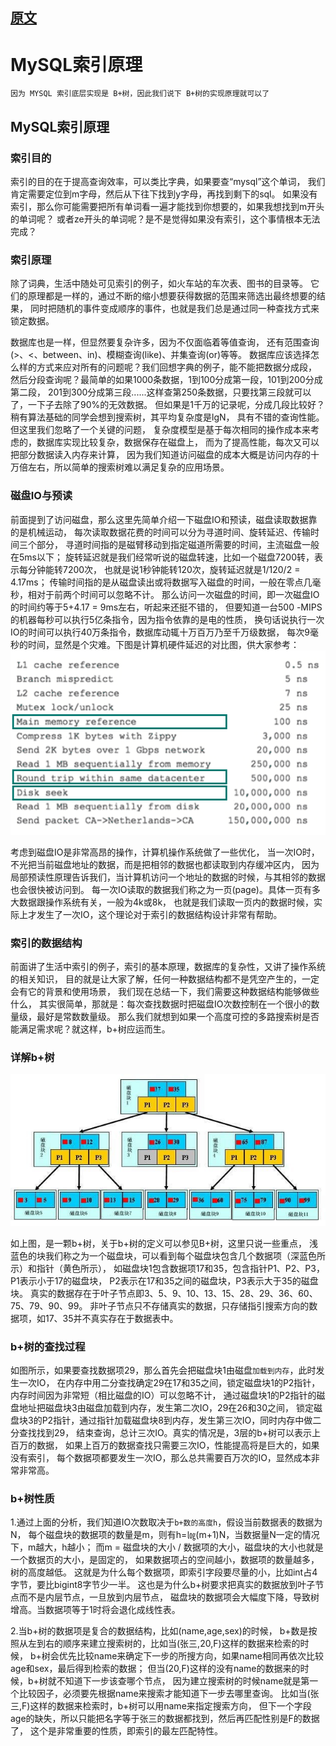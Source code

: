 
## [原文](https://tech.meituan.com/2014/06/30/mysql-index.html)

# MySQL索引原理

`因为 MYSQL 索引底层实现是 B+树，因此我们说下 B+树的实现原理就可以了`

## MySQL索引原理

### 索引目的
索引的目的在于提高查询效率，可以类比字典，如果要查“mysql”这个单词，
我们肯定需要定位到m字母，然后从下往下找到y字母，再找到剩下的sql。
如果没有索引，那么你可能需要把所有单词看一遍才能找到你想要的，如果我想找到m开头的单词呢？
或者ze开头的单词呢？是不是觉得如果没有索引，这个事情根本无法完成？

### 索引原理
除了词典，生活中随处可见索引的例子，如火车站的车次表、图书的目录等。
它们的原理都是一样的，通过不断的缩小想要获得数据的范围来筛选出最终想要的结果，
同时把随机的事件变成顺序的事件，也就是我们总是通过同一种查找方式来锁定数据。

   数据库也是一样，但显然要复杂许多，因为不仅面临着等值查询，
还有范围查询(>、<、between、in)、模糊查询(like)、并集查询(or)等等。
数据库应该选择怎么样的方式来应对所有的问题呢？我们回想字典的例子，能不能把数据分成段，
然后分段查询呢？最简单的如果1000条数据，1到100分成第一段，101到200分成第二段，
201到300分成第三段......这样查第250条数据，只要找第三段就可以了，一下子去除了90%的无效数据。
但如果是1千万的记录呢，分成几段比较好？稍有算法基础的同学会想到搜索树，其平均复杂度是lgN，
具有不错的查询性能。但这里我们忽略了一个关键的问题，
复杂度模型是基于每次相同的操作成本来考虑的，数据库实现比较复杂，数据保存在磁盘上，
而为了提高性能，每次又可以把部分数据读入内存来计算，
因为我们知道访问磁盘的成本大概是访问内存的十万倍左右，所以简单的搜索树难以满足复杂的应用场景。

### 磁盘IO与预读
前面提到了访问磁盘，那么这里先简单介绍一下磁盘IO和预读，磁盘读取数据靠的是机械运动，
每次读取数据花费的时间可以分为寻道时间、旋转延迟、传输时间三个部分，
寻道时间指的是磁臂移动到指定磁道所需要的时间，主流磁盘一般在5ms以下；
旋转延迟就是我们经常听说的磁盘转速，比如一个磁盘7200转，表示每分钟能转7200次，
也就是说1秒钟能转120次，旋转延迟就是1/120/2 = 4.17ms；
传输时间指的是从磁盘读出或将数据写入磁盘的时间，一般在零点几毫秒，相对于前两个时间可以忽略不计。
那么访问一次磁盘的时间，即一次磁盘IO的时间约等于5+4.17 = 9ms左右，听起来还挺不错的，
但要知道一台500 -MIPS的机器每秒可以执行5亿条指令，因为指令依靠的是电的性质，
换句话说执行一次IO的时间可以执行40万条指令，数据库动辄十万百万乃至千万级数据，
每次9毫秒的时间，显然是个灾难。下图是计算机硬件延迟的对比图，供大家参考：
![](../../images/mysql/meitu_io.png)

考虑到磁盘IO是非常高昂的操作，计算机操作系统做了一些优化，
当一次IO时，不光把当前磁盘地址的数据，而是把相邻的数据也都读取到内存缓冲区内，
因为局部预读性原理告诉我们，当计算机访问一个地址的数据的时候，与其相邻的数据也会很快被访问到。
每一次IO读取的数据我们称之为一页(page)。具体一页有多大数据跟操作系统有关，一般为4k或8k，
也就是我们读取一页内的数据时候，实际上才发生了一次IO，这个理论对于索引的数据结构设计非常有帮助。

### 索引的数据结构
前面讲了生活中索引的例子，索引的基本原理，数据库的复杂性，又讲了操作系统的相关知识，
目的就是让大家了解，任何一种数据结构都不是凭空产生的，一定会有它的背景和使用场景，
我们现在总结一下，我们需要这种数据结构能够做些什么，
其实很简单，那就是：每次查找数据时把磁盘IO次数控制在一个很小的数量级，最好是常数数量级。
那么我们就想到如果一个高度可控的多路搜索树是否能满足需求呢？就这样，b+树应运而生。

### 详解b+树
![](../../images/mysql/mt_b_plus_tree.png)

如上图，是一颗b+树，关于b+树的定义可以参见B+树，这里只说一些重点，
浅蓝色的块我们称之为一个磁盘块，可以看到每个磁盘块包含几个数据项（深蓝色所示）和指针（黄色所示），
如磁盘块1包含数据项17和35，包含指针P1、P2、P3，P1表示小于17的磁盘块，
P2表示在17和35之间的磁盘块，P3表示大于35的磁盘块。
真实的数据存在于叶子节点即3、5、9、10、13、15、28、29、36、60、75、79、90、99。
非叶子节点只不存储真实的数据，只存储指引搜索方向的数据项，如17、35并不真实存在于数据表中。

### b+树的查找过程
如图所示，如果要查找数据项29，那么首先会把磁盘块1由磁盘`加载到内存`，此时发生一次IO，
在内存中用二分查找确定29在17和35之间，锁定磁盘块1的P2指针，
内存时间因为非常短（相比磁盘的IO）可以忽略不计，
通过磁盘块1的P2指针的磁盘地址把磁盘块3由磁盘加载到内存，发生第二次IO，29在26和30之间，
锁定磁盘块3的P2指针，通过指针加载磁盘块8到内存，发生第三次IO，同时内存中做二分查找找到29，
结束查询，总计三次IO。真实的情况是，3层的b+树可以表示上百万的数据，
如果上百万的数据查找只需要三次IO，性能提高将是巨大的，如果没有索引，
每个数据项都要发生一次IO，那么总共需要百万次的IO，显然成本非常非常高。

### b+树性质
1.通过上面的分析，我们知道IO次数取决于`b+数的高度h`，假设当前数据表的数据为N，
每个磁盘块的数据项的数量是m，则有h=㏒(m+1)N，当数据量N一定的情况下，m越大，h越小；
而m = 磁盘块的大小 / 数据项的大小，磁盘块的大小也就是一个数据页的大小，是固定的，
如果数据项占的空间越小，数据项的数量越多，树的高度越低。
这就是为什么每个数据项，即索引字段要尽量的小，比如int占4字节，要比bigint8字节少一半。
这也是为什么b+树要求把真实的数据放到叶子节点而不是内层节点，一旦放到内层节点，
磁盘块的数据项会大幅度下降，导致树增高。当数据项等于1时将会退化成线性表。

2.当b+树的数据项是复合的数据结构，比如(name,age,sex)的时候，
b+数是按照从左到右的顺序来建立搜索树的，比如当(张三,20,F)这样的数据来检索的时候，
b+树会优先比较name来确定下一步的所搜方向，如果name相同再依次比较age和sex，最后得到检索的数据；
但当(20,F)这样的没有name的数据来的时候，b+树就不知道下一步该查哪个节点，
因为建立搜索树的时候name就是第一个比较因子，必须要先根据name来搜索才能知道下一步去哪里查询。
比如当(张三,F)这样的数据来检索时，b+树可以用name来指定搜索方向，
但下一个字段age的缺失，所以只能把名字等于张三的数据都找到，然后再匹配性别是F的数据了，
 这个是非常重要的性质，即索引的最左匹配特性。